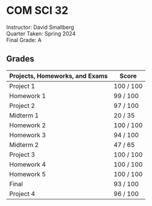 # COM SCI 32
Instructor: David Smallberg\
Quarter Taken: Spring 2024\
Final Grade: A

## Grades
| Projects, Homeworks, and Exams | Score     |
|--------------------------------|-----------|
| Project 1                      | 100 / 100 |  
| Homework 1                     | 99 / 100  |
| Project 2                      | 97 / 100  |
| Midterm 1                      | 20 / 35   |
| Homework 2                     | 100 / 100 |
| Homework 3                     | 94 / 100  |
| Midterm 2                      | 47 / 65   |
| Project 3                      | 100 / 100 |
| Homework 4                     | 100 / 100 |
| Homework 5                     | 100 / 100 |
| Final                          | 93 / 100  |
| Project 4                      | 96 / 100  |
